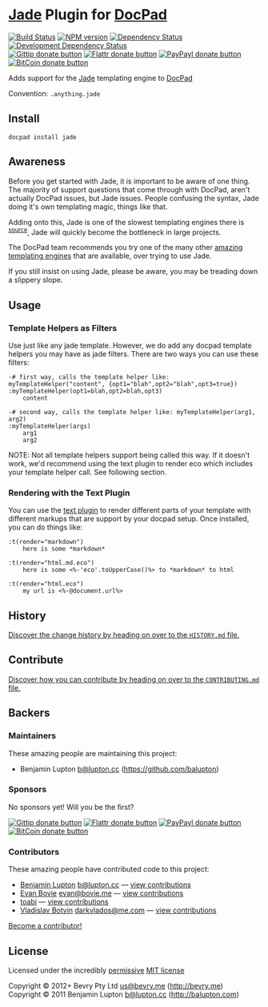 # [Jade](http://jade-lang.com/) Plugin for [DocPad](http://docpad.org)

<!-- BADGES/ -->

[![Build Status](http://img.shields.io/travis-ci/docpad/docpad-plugin-jade.png?branch=master)](http://travis-ci.org/docpad/docpad-plugin-jade "Check this project's build status on TravisCI")
[![NPM version](http://badge.fury.io/js/docpad-plugin-jade.png)](https://npmjs.org/package/docpad-plugin-jade "View this project on NPM")
[![Dependency Status](https://david-dm.org/docpad/docpad-plugin-jade.png?theme=shields.io)](https://david-dm.org/docpad/docpad-plugin-jade)
[![Development Dependency Status](https://david-dm.org/docpad/docpad-plugin-jade/dev-status.png?theme=shields.io)](https://david-dm.org/docpad/docpad-plugin-jade#info=devDependencies)<br/>
[![Gittip donate button](http://img.shields.io/gittip/docpad.png)](https://www.gittip.com/docpad/ "Donate weekly to this project using Gittip")
[![Flattr donate button](http://img.shields.io/flattr/donate.png?color=yellow)](http://flattr.com/thing/344188/balupton-on-Flattr "Donate monthly to this project using Flattr")
[![PayPayl donate button](http://img.shields.io/paypal/donate.png?color=yellow)](https://www.paypal.com/cgi-bin/webscr?cmd=_s-xclick&hosted_button_id=QB8GQPZAH84N6 "Donate once-off to this project using Paypal")
[![BitCoin donate button](http://img.shields.io/bitcoin/donate.png?color=yellow)](https://coinbase.com/checkouts/9ef59f5479eec1d97d63382c9ebcb93a "Donate once-off to this project using BitCoin")

<!-- /BADGES -->


Adds support for the [Jade](http://jade-lang.com/) templating engine to [DocPad](https://docpad.org)

Convention:  `.anything.jade`


## Install

```
docpad install jade
```


## Awareness

Before you get started with Jade, it is important to be aware of one thing. The majority of support questions that come through with DocPad, aren't actually DocPad issues, but Jade issues. People confusing the syntax, Jade doing it's own templating magic, things like that.

Adding onto this, Jade is one of the slowest templating engines there is <sup>[source](http://ectjs.com/#benchmark)</sup>, Jade will quickly become the bottleneck in large projects.

The DocPad team recommends you try one of the many other [amazing templating engines](http://docpad.org/docs/plugins#renderers) that are available, over trying to use Jade.

If you still insist on using Jade, please be aware, you may be treading down a slippery slope.


## Usage

### Template Helpers as Filters

Use just like any jade template. However, we do add any docpad template helpers you may have as jade filters. There are two ways you can use these filters:

``` jade
-# first way, calls the template helper like: myTemplateHelper("content", {opt1="blah",opt2="blah",opt3=true})
:myTemplateHelper(opt1=blah,opt2=blah,opt3)
    content

-# second way, calls the template helper like: myTemplateHelper(arg1, arg2)
:myTemplateHelper(args)
    arg1
    arg2
```

NOTE: Not all template helpers support being called this way. If it doesn't work, we'd recommend using the text plugin to render eco which includes your template helper call. See following section.


### Rendering with the Text Plugin
You can use the [text plugin](http://docpad.org/plugin/text) to render different parts of your template with different markups that are support by your docpad setup. Once installed, you can do things like:

``` jade
:t(render="markdown")
    here is some *markdown*

:t(render="html.md.eco")
    here is some <%-'eco'.toUpperCase()%> to *markdown* to html

:t(render="html.eco")
    my url is <%-@document.url%>
```


<!-- HISTORY/ -->

## History
[Discover the change history by heading on over to the `HISTORY.md` file.](https://github.com/docpad/docpad-plugin-jade/blob/master/HISTORY.md#files)

<!-- /HISTORY -->


<!-- CONTRIBUTE/ -->

## Contribute

[Discover how you can contribute by heading on over to the `CONTRIBUTING.md` file.](https://github.com/docpad/docpad-plugin-jade/blob/master/CONTRIBUTING.md#files)

<!-- /CONTRIBUTE -->


<!-- BACKERS/ -->

## Backers

### Maintainers

These amazing people are maintaining this project:

- Benjamin Lupton <b@lupton.cc> (https://github.com/balupton)

### Sponsors

No sponsors yet! Will you be the first?

[![Gittip donate button](http://img.shields.io/gittip/docpad.png)](https://www.gittip.com/docpad/ "Donate weekly to this project using Gittip")
[![Flattr donate button](http://img.shields.io/flattr/donate.png?color=yellow)](http://flattr.com/thing/344188/balupton-on-Flattr "Donate monthly to this project using Flattr")
[![PayPayl donate button](http://img.shields.io/paypal/donate.png?color=yellow)](https://www.paypal.com/cgi-bin/webscr?cmd=_s-xclick&hosted_button_id=QB8GQPZAH84N6 "Donate once-off to this project using Paypal")
[![BitCoin donate button](http://img.shields.io/bitcoin/donate.png?color=yellow)](https://coinbase.com/checkouts/9ef59f5479eec1d97d63382c9ebcb93a "Donate once-off to this project using BitCoin")

### Contributors

These amazing people have contributed code to this project:

- [Benjamin Lupton](https://github.com/balupton) <b@lupton.cc> — [view contributions](https://github.com/docpad/docpad-plugin-jade/commits?author=balupton)
- [Evan Bovie](https://github.com/phaseOne) <evan@bovie.me> — [view contributions](https://github.com/docpad/docpad-plugin-jade/commits?author=phaseOne)
- [toabi](https://github.com/toabi) — [view contributions](https://github.com/docpad/docpad-plugin-jade/commits?author=toabi)
- [Vladislav Botvin](https://github.com/darrrk) <darkvlados@me.com> — [view contributions](https://github.com/docpad/docpad-plugin-jade/commits?author=darrrk)

[Become a contributor!](https://github.com/docpad/docpad-plugin-jade/blob/master/CONTRIBUTING.md#files)

<!-- /BACKERS -->


<!-- LICENSE/ -->

## License

Licensed under the incredibly [permissive](http://en.wikipedia.org/wiki/Permissive_free_software_licence) [MIT license](http://creativecommons.org/licenses/MIT/)

Copyright &copy; 2012+ Bevry Pty Ltd <us@bevry.me> (http://bevry.me)
<br/>Copyright &copy; 2011 Benjamin Lupton <b@lupton.cc> (http://balupton.com)

<!-- /LICENSE -->


